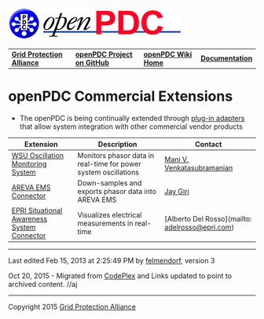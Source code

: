 [![The Open Source Phasor Data Concentrator](https://raw.githubusercontent.com/GridProtectionAlliance/openPDC/master/Source/Documentation/wiki/openPDC_Logo.png)](https://github.com/GridProtectionAlliance/openPDC/tree/master/Source/Documentation/wiki/openPDC_Home.md)

|   |   |   |   |
|---|---|---|---|
| **[Grid Protection Alliance](http://www.gridprotectionalliance.org)** | **[openPDC Project on GitHub](https://github.com/GridProtectionAlliance/openPDC)** | **[openPDC Wiki Home](https://github.com/GridProtectionAlliance/openPDC/wiki)** | **[Documentation](openPDC_Documentation_Home.md)** |

# openPDC Commercial Extensions</h1>
* The openPDC is being continually extended through [plug-in adapters](Developers_Custom_Adapters.md) that allow system integration with other commercial vendor products

| **Extension** | **Description** | **Contact** |
|---|---|---|
| [WSU Oscillation Monitoring System](archives/kobet_tva_oscillation_monitoring_tools_20091008.pdf) | Monitors phasor data in real-time for power system oscillations | [Mani V. Venkatasubramanian](mailto:mani@eecs.wsu.edu) |
| [AREVA EMS Connector](archives/jay-giri-alstom_Energy_Management_Systems.pdf) | Down-samples and exports phasor data into AREVA EMS | [Jay Giri](mailto:jay.giri@areva-td.com) |
| [EPRI Situational Awareness System Connector](archives/zhang_epri_wapsv_20091008.pdf) | Visualizes electrical measurements in real-time | [Alberto Del Rosso](mailto: adelrosso@epri.com) |
***
Last edited Feb 15, 2013 at 2:25:49 PM by [felmendorf](http://www.codeplex.com/site/users/view/felmendorf), version 3

Oct 20, 2015 - Migrated from [CodePlex](http://openpdc.codeplex.com/wikipage?title=Extensions) and Links updated to point to archived content. //aj

***
Copyright 2015 [Grid Protection Alliance](http://www.gridprotectionalliance.org)
